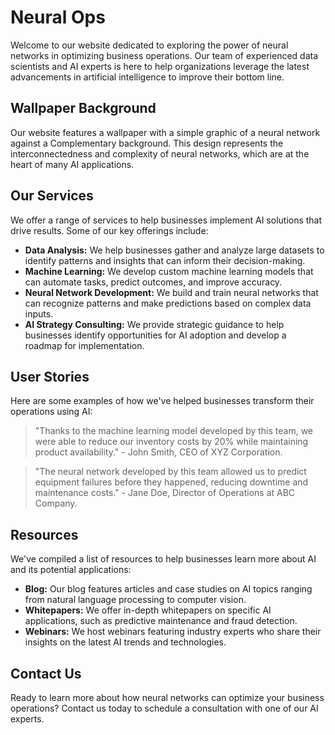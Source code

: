 <!--font:Poppins-->

# Neural Ops

Welcome to our website dedicated to exploring the power of neural networks in optimizing business operations. Our team of experienced data scientists and AI experts is here to help organizations leverage the latest advancements in artificial intelligence to improve their bottom line.

## Wallpaper Background

Our website features a wallpaper with a simple graphic of a neural network against a Com<wbr>ple<wbr>men<wbr>ta<wbr>ry background. This design represents the interconnectedness and complexity of neural networks, which are at the heart of many AI applications.

## Our Services

We offer a range of services to help businesses implement AI solutions that drive results. Some of our key offerings include:

-   **Data Analysis:** We help businesses gather and analyze large datasets to identify patterns and insights that can inform their decision-making.
-   **Machine Learning:** We develop custom machine learning models that can automate tasks, predict outcomes, and improve accuracy.
-   **Neural Network Development:** We build and train neural networks that can recognize patterns and make predictions based on complex data inputs.
-   **AI Strategy Consulting:** We provide strategic guidance to help businesses identify opportunities for AI adoption and develop a roadmap for implementation.

## User Stories

Here are some examples of how we've helped businesses transform their operations using AI:

> "Thanks to the machine learning model developed by this team, we were able to reduce our inventory costs by 20% while maintaining product availability." - John Smith, CEO of XYZ Corporation.

> "The neural network developed by this team allowed us to predict equipment failures before they happened, reducing downtime and maintenance costs." - Jane Doe, Director of Operations at ABC Company.

## Resources

We've compiled a list of resources to help businesses learn more about AI and its potential applications:

-   **Blog:** Our blog features articles and case studies on AI topics ranging from natural language processing to computer vision.
-   **Whitepapers:** We offer in-depth whitepapers on specific AI applications, such as predictive maintenance and fraud detection.
-   **Webinars:** We host webinars featuring industry experts who share their insights on the latest AI trends and technologies.

## Contact Us

Ready to learn more about how neural networks can optimize your business operations? Contact us today to schedule a consultation with one of our AI experts.

<!--

Write me content for website with wallpaper which alt text is:

"A wallpaper with a simple graphic of a neural network, against a background of Com<wbr>ple<wbr>men<wbr>ta<wbr>ry colors."

The name/title of the page should not be 1:1 copy of the alt text but rather a real content of the website which is using this wallpaper.

- Use markdown format
- Start with heading
- Heading should be short and concise
- The content should look like a real website
- The website should not be about the wallpaper, wallpaper is just a related background
- Heading should be contain work "wallpaper" or "background"
- Include real sections like references, contact, user stories, etc. use things relevant to the page purpose.
- Feel free to use structure like headings, bullets, numbering, blockquotes, paragraphs, horizontal lines, etc.
- You can use formatting like bold or _italic_
- You can include UTF-8 emojis
- Links should be only #hash anchors (and you can refer to the document itself)
- Do not include images


---


# Neural Networks in Action: Transforming Business Operations

Welcome to our website where we explore the power of neural networks in transforming business operations. Our mission is to help organizations leverage the latest advancements in artificial intelligence to optimize their processes and improve their bottom line.

## Wallpaper Background

Our website features a wallpaper with a simple graphic of a neural network, against a background of Com<wbr>ple<wbr>men<wbr>ta<wbr>ry colors. This design represents the interconnectedness and complexity of neural networks, which are at the heart of many AI applications.

## About Us

We are a team of experienced data scientists and AI experts who have worked with businesses across various industries. Our goal is to demystify AI and make it accessible to organizations of all sizes.

## Services

We offer a range of services to help businesses implement AI solutions that drive results. Some of our key offerings include:

- **Data Analysis:** We help businesses gather and analyze large datasets to identify patterns and insights that can inform their decision-making.
- **Machine Learning:** We develop custom machine learning models that can automate tasks, predict outcomes, and improve accuracy.
- **Neural Network Development:** We build and train neural networks that can recognize patterns and make predictions based on complex data inputs.
- **AI Strategy Consulting:** We provide strategic guidance to help businesses identify opportunities for AI adoption and develop a roadmap for implementation.

## User Stories

Here are some examples of how we've helped businesses transform their operations using AI:

> "Thanks to the machine learning model developed by this team, we were able to reduce our inventory costs by 20% while maintaining product availability." - John Smith, CEO of XYZ Corporation.

> "The neural network developed by this team allowed us to predict equipment failures before they happened, reducing downtime and maintenance costs." - Jane Doe, Director of Operations at ABC Company.

## Resources

We've compiled a list of resources to help businesses learn more about AI and its potential applications:

- **Blog:** Our blog features articles and case studies on AI topics ranging from natural language processing to computer vision.
- **Whitepapers:** We offer in-depth whitepapers on specific AI applications, such as predictive maintenance and fraud detection.
- **Webinars:** We host webinars featuring industry experts who share their insights on the latest AI trends and technologies.

## Contact Us

Ready to learn more about how neural networks can transform your business operations? Contact us today to schedule a consultation with one of our AI experts.


---


Heading is too long, rewrite whole content.


---


# Leveraging Neural Networks to Transform Business Operations

Welcome to our website dedicated to exploring the power of neural networks in transforming business operations. Our team of experienced data scientists and AI experts is here to help organizations leverage the latest advancements in artificial intelligence to optimize their processes and improve their bottom line.

## Wallpaper Background

Our website features a wallpaper with a simple graphic of a neural network against a background of Com<wbr>ple<wbr>men<wbr>ta<wbr>ry colors. This design represents the interconnectedness and complexity of neural networks, which are at the heart of many AI applications.

## Our Services

We offer a range of services to help businesses implement AI solutions that drive results. Some of our key offerings include:

- **Data Analysis:** We help businesses gather and analyze large datasets to identify patterns and insights that can inform their decision-making.
- **Machine Learning:** We develop custom machine learning models that can automate tasks, predict outcomes, and improve accuracy.
- **Neural Network Development:** We build and train neural networks that can recognize patterns and make predictions based on complex data inputs.
- **AI Strategy Consulting:** We provide strategic guidance to help businesses identify opportunities for AI adoption and develop a roadmap for implementation.

## User Stories

Here are some examples of how we've helped businesses transform their operations using AI:

> "Thanks to the machine learning model developed by this team, we were able to reduce our inventory costs by 20% while maintaining product availability." - John Smith, CEO of XYZ Corporation.

> "The neural network developed by this team allowed us to predict equipment failures before they happened, reducing downtime and maintenance costs." - Jane Doe, Director of Operations at ABC Company.

## Resources

We've compiled a list of resources to help businesses learn more about AI and its potential applications:

- **Blog:** Our blog features articles and case studies on AI topics ranging from natural language processing to computer vision.
- **Whitepapers:** We offer in-depth whitepapers on specific AI applications, such as predictive maintenance and fraud detection.
- **Webinars:** We host webinars featuring industry experts who share their insights on the latest AI trends and technologies.

## Contact Us

Ready to learn more about how neural networks can transform your business operations? Contact us today to schedule a consultation with one of our AI experts.


---


Heading is too long, rewrite whole content.


---


# Neural Networks for Business Optimization

Welcome to our website dedicated to exploring the power of neural networks in optimizing business operations. Our team of experienced data scientists and AI experts is here to help organizations leverage the latest advancements in artificial intelligence to improve their bottom line.

## Wallpaper Background

Our website features a wallpaper with a simple graphic of a neural network against a Com<wbr>ple<wbr>men<wbr>ta<wbr>ry background. This design represents the interconnectedness and complexity of neural networks, which are at the heart of many AI applications.

## Our Services

We offer a range of services to help businesses implement AI solutions that drive results. Some of our key offerings include:

- **Data Analysis:** We help businesses gather and analyze large datasets to identify patterns and insights that can inform their decision-making.
- **Machine Learning:** We develop custom machine learning models that can automate tasks, predict outcomes, and improve accuracy.
- **Neural Network Development:** We build and train neural networks that can recognize patterns and make predictions based on complex data inputs.
- **AI Strategy Consulting:** We provide strategic guidance to help businesses identify opportunities for AI adoption and develop a roadmap for implementation.

## User Stories

Here are some examples of how we've helped businesses transform their operations using AI:

> "Thanks to the machine learning model developed by this team, we were able to reduce our inventory costs by 20% while maintaining product availability." - John Smith, CEO of XYZ Corporation.

> "The neural network developed by this team allowed us to predict equipment failures before they happened, reducing downtime and maintenance costs." - Jane Doe, Director of Operations at ABC Company.

## Resources

We've compiled a list of resources to help businesses learn more about AI and its potential applications:

- **Blog:** Our blog features articles and case studies on AI topics ranging from natural language processing to computer vision.
- **Whitepapers:** We offer in-depth whitepapers on specific AI applications, such as predictive maintenance and fraud detection.
- **Webinars:** We host webinars featuring industry experts who share their insights on the latest AI trends and technologies.

## Contact Us

Ready to learn more about how neural networks can optimize your business operations? Contact us today to schedule a consultation with one of our AI experts.


---


Heading is too long, rewrite whole content.


---


# Optimizing Business Operations with Neural Networks

Welcome to our website dedicated to exploring the power of neural networks in optimizing business operations. Our team of experienced data scientists and AI experts is here to help organizations leverage the latest advancements in artificial intelligence to improve their bottom line.

## Wallpaper Background

Our website features a wallpaper with a simple graphic of a neural network against a Com<wbr>ple<wbr>men<wbr>ta<wbr>ry background. This design represents the interconnectedness and complexity of neural networks, which are at the heart of many AI applications.

## Our Services

We offer a range of services to help businesses implement AI solutions that drive results. Some of our key offerings include:

- **Data Analysis:** We help businesses gather and analyze large datasets to identify patterns and insights that can inform their decision-making.
- **Machine Learning:** We develop custom machine learning models that can automate tasks, predict outcomes, and improve accuracy.
- **Neural Network Development:** We build and train neural networks that can recognize patterns and make predictions based on complex data inputs.
- **AI Strategy Consulting:** We provide strategic guidance to help businesses identify opportunities for AI adoption and develop a roadmap for implementation.

## User Stories

Here are some examples of how we've helped businesses transform their operations using AI:

> "Thanks to the machine learning model developed by this team, we were able to reduce our inventory costs by 20% while maintaining product availability." - John Smith, CEO of XYZ Corporation.

> "The neural network developed by this team allowed us to predict equipment failures before they happened, reducing downtime and maintenance costs." - Jane Doe, Director of Operations at ABC Company.

## Resources

We've compiled a list of resources to help businesses learn more about AI and its potential applications:

- **Blog:** Our blog features articles and case studies on AI topics ranging from natural language processing to computer vision.
- **Whitepapers:** We offer in-depth whitepapers on specific AI applications, such as predictive maintenance and fraud detection.
- **Webinars:** We host webinars featuring industry experts who share their insights on the latest AI trends and technologies.

## Contact Us

Ready to learn more about how neural networks can optimize your business operations? Contact us today to schedule a consultation with one of our AI experts.


---


Write me a Google font which is best fitting for the website.

Pick from the list:
- Roboto
- Playfair Display
- Montserrat
- Orbitron
- Poppins
- Lobster
- Lato
- Great Vibes
- IBM Plex Sans
- Exo 2
- Raleway
- Inter
- Open Sans
- Dancing Script
- Futura
- Barlow Condensed
- Alegreya


Write just the font name nothing else.


---


Poppins

-->
